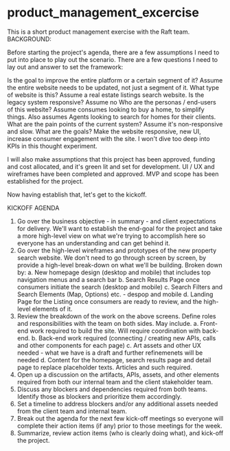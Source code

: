 # product_management_excercise
This is a short product management exercise with the Raft team.
BACKGROUND:

Before starting the project's agenda, there are a few assumptions I need to put into place to play out the scenario.  There are a few questions I need to lay out and answer to set the framework:

Is the goal to improve the entire platform or a certain segment of it?  Assume the entire website needs to be updated, not just a segment of it.
What type of website is this?  Assume a real estate listings search website.
Is the legacy system responsive?  Assume no
Who are the personas / end-users of this website?  Assume consumes looking to buy a home, to simplify things.  Also assumes Agents looking to search for homes for their clients.
What are the pain points of the current system?  Assume it's non-responsive and slow.
What are the goals?  Make the website responsive, new UI, increase consumer engagement with the site.  I won't dive too deep into KPIs in this thought experiment.

I will also make assumptions that this project has been approved, funding and cost allocated, and it's green lit and set for development.  UI / UX and wireframes have been completed and approved.  MVP and scope has been established for the project.

Now having establish that, let's get to the kickoff.

KICKOFF AGENDA

1.  Go over the business objective - in summary - and client expectations for delivery.  We'll want to establish the end-goal for the project and take a more high-level view on what we're trying to accomplish here so everyone has an understanding and can get behind it.
2.  Go over the high-level wireframes and prototypes of the new property search website.  We don't need to go through screen by screen, by provide a high-level break-down on what we'll be building.  Broken down by:
   a.  New homepage design (desktop and mobile) that includes top navigation menus and a search bar
   b.  Search Results Page once consumers initiate the search (desktop and mobile)
   c.  Search Filters and Search Elements (Map, Options) etc. - despop and mobile
   d.  Landing Page for the Listing once consumers are ready to review, and the high-level elements of it.
3.  Review the breakdown of the work on the above screens.  Define roles and responsibilities with the team on both sides.  May include.
   a.  Front-end work required to build the site.  Will require coordination with back-end.
   b.  Back-end work required (connecting / creating new APIs, calls and other components for each page)
   c.  Art assets and other UX needed - what we have is a draft and further refinemenets will be needed
   d.  Content for the homepage, search results page and detail page to replace placeholder texts.  Articles and such required.
3.  Open up a discussion on the artifacts, APIs, assets, and other elements required from both our internal team and the client stakeholder team.
4.  Discuss any blockers and dependencies required from both teams.  Identify those as blockers and prioritize them accordingly.
5.  Set a timeline to address blockers and/or any additional assets needed from the client team and internal team.
6.  Break out the agenda for the next few kick-off meetings so everyone will complete their action items (if any) prior to those meetings for the week.
7.  Summarize, review action items (who is clearly doing what), and kick-off the project.
